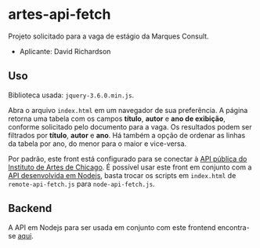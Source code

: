 # artes-api-fetch

Projeto solicitado para a vaga de estágio da Marques Consult.

- Aplicante: David Richardson

## Uso

Biblioteca usada: `jquery-3.6.0.min.js`.

Abra o arquivo `index.html` em um navegador de sua preferência. A página retorna uma tabela com os campos **título**, **autor** e **ano de exibição**, conforme solicitado pelo documento para a vaga. Os resultados podem ser filtrados por **título**, **autor** e **ano**. Há também a opção de ordenar as linhas da tabela por ano, do menor para o maior e vice-versa.

Por padrão, este front está configurado para se conectar à [API pública do Instituto de Artes de Chicago](https://www.artic.edu/open-access/public-api). É possível usar este front em conjunto com a [API desenvolvida em Nodejs](https://github.com/nosdrahcirvsky/artes-api-nodejs), basta trocar os scripts em `index.html` de `remote-api-fetch.js` para `node-api-fetch.js`.

## Backend

A API em Nodejs para ser usada em conjunto com este frontend encontra-se [aqui](https://github.com/nosdrahcirvsky/artes-api-nodejs).

